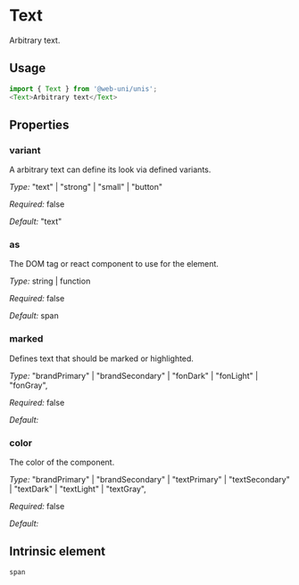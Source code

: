 # Text

Arbitrary text.

## Usage

```javascript
import { Text } from '@web-uni/unis';
<Text>Arbitrary text</Text>
```

## Properties

### variant

A arbitrary text can define its look via defined variants.

*Type:* "text" | "strong" | "small" | "button"

*Required:* false

*Default:* "text"

### as

The DOM tag or react component to use for the element.

*Type:* string | function

*Required:* false

*Default:* span

### marked

Defines text that should be marked or highlighted.

*Type:* "brandPrimary" | "brandSecondary" | "fonDark" | "fonLight" | "fonGray",

*Required:* false

*Default:*

### color

The color of the component.

*Type:* "brandPrimary" | "brandSecondary" | "textPrimary" | "textSecondary" | "textDark" | "textLight" | "textGray",

*Required:* false

*Default:*

## Intrinsic element

```
span
```
